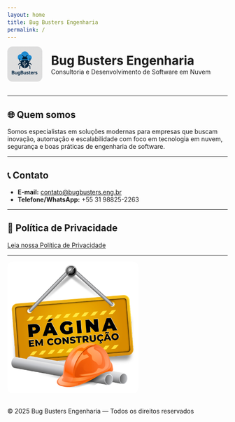 ```yaml
---
layout: home
title: Bug Busters Engenharia
permalink: /
---
```


<div style="display: flex; align-items: center; gap: 20px; margin-bottom: 2rem;">
  <img src="assets/img/logo.png" alt="Logo Bug Busters" style="width: 80px; height: 80px; border-radius: 12px;">
  <div>
    <h1 style="margin: 0;">Bug Busters Engenharia</h1>
    <p style="margin: 0;">Consultoria e Desenvolvimento de Software em Nuvem</p>
  </div>
</div>

---

## 🌐 Quem somos

Somos especialistas em soluções modernas para empresas que buscam inovação, automação e escalabilidade com foco em tecnologia em nuvem, segurança e boas práticas de engenharia de software.

---

## 📞 Contato

- **E-mail:** [contato@bugbusters.eng.br](mailto:contato@bugbusters.eng.br)  
- **Telefone/WhatsApp:** +55 31 98825-2263

---

## 🔐 Política de Privacidade

[Leia nossa Política de Privacidade](/politicaprivacidade)

---
<div style="display: flex; align-items: center; gap: 20px; margin-bottom: 2rem;">
  <img src="assets/img/wip.png" alt="Página em construção" style="width: 300px; height: 300px; border-radius: 12px;">
</div>

<footer>
  &copy; 2025 Bug Busters Engenharia — Todos os direitos reservados
</footer>
